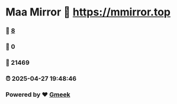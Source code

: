 # Maa Mirror :link: https://mmirror.top 
### :page_facing_up: [8](https://mmirror.top/tag.html) 
### :speech_balloon: 0 
### :hibiscus: 21469 
### :alarm_clock: 2025-04-27 19:48:46 
### Powered by :heart: [Gmeek](https://github.com/Meekdai/Gmeek)

